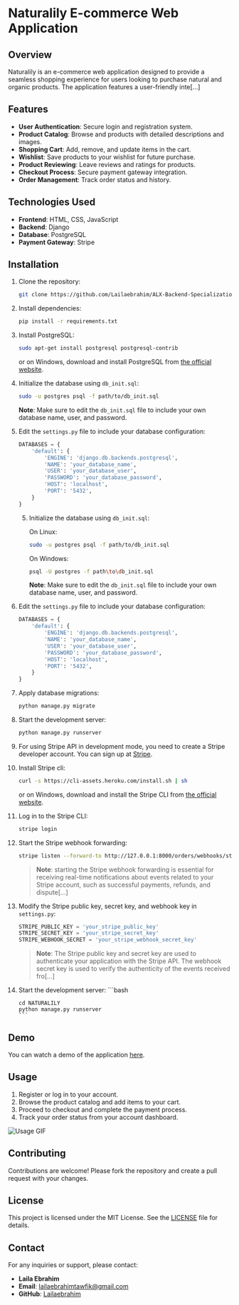 # Naturalily E-commerce Web Application

## Overview

Naturalily is an e-commerce web application designed to provide a seamless shopping experience for users looking to purchase natural and organic products. The application features a user-friendly inte[...]  

## Features

- **User Authentication**: Secure login and registration system.
- **Product Catalog**: Browse and products with detailed descriptions and images.
- **Shopping Cart**: Add, remove, and update items in the cart.
- **Wishlist**: Save products to your wishlist for future purchase.
- **Product Reviewing**: Leave reviews and ratings for products.
- **Checkout Process**: Secure payment gateway integration.
- **Order Management**: Track order status and history.

## Technologies Used

- **Frontend**: HTML, CSS, JavaScript
- **Backend**: Django
- **Database**: PostgreSQL
- **Payment Gateway**: Stripe

## Installation

1. Clone the repository:
    ```bash
    git clone https://github.com/Lailaebrahim/ALX-Backend-Specialization-Portfoilo-Project.git
    ```
2. Install dependencies:
    ```bash
    pip install -r requirements.txt
    ```
4. Install PostgreSQL:
    ```bash
    sudo apt-get install postgresql postgresql-contrib
    ```
    or on Windows, download and install PostgreSQL from [the official website](https://www.postgresql.org/download/).

5. Initialize the database using `db_init.sql`:
    ```bash
    sudo -u postgres psql -f path/to/db_init.sql
    ```
    **Note**: Make sure to edit the `db_init.sql` file to include your own database name, user, and password.

6. Edit the `settings.py` file to include your database configuration:
    ```python
    DATABASES = {
        'default': {
            'ENGINE': 'django.db.backends.postgresql',
            'NAME': 'your_database_name',
            'USER': 'your_database_user',
            'PASSWORD': 'your_database_password',
            'HOST': 'localhost',
            'PORT': '5432',
        }
    }
    ```
    5. Initialize the database using `db_init.sql`:

        On Linux:
        ```bash
        sudo -u postgres psql -f path/to/db_init.sql
        ```

        On Windows:
        ```bash
        psql -U postgres -f path\to\db_init.sql
        ```

        **Note**: Make sure to edit the `db_init.sql` file to include your own database name, user, and password.

6. Edit the `settings.py` file to include your database configuration:
    ```python
    DATABASES = {
        'default': {
            'ENGINE': 'django.db.backends.postgresql',
            'NAME': 'your_database_name',
            'USER': 'your_database_user',
            'PASSWORD': 'your_database_password',
            'HOST': 'localhost',
            'PORT': '5432',
        }
    }
    ```

7. Apply database migrations:
    ```bash
    python manage.py migrate
    ```
8. Start the development server:
    ```bash
    python manage.py runserver
    ```
9. For using Stripe API in development mode, you need to create a Stripe developer account. You can sign up at [Stripe](https://stripe.com).

10. Install Stripe cli:

    ```bash
    curl -s https://cli-assets.heroku.com/install.sh | sh
    ```

    or on Windows, download and install the Stripe CLI from [the official website](https://stripe.com/docs/stripe-cli#install).

11. Log in to the Stripe CLI:
    ```bash
    stripe login
    ```

12. Start the Stripe webhook forwarding:
    ```bash
    stripe listen --forward-to http://127.0.0.1:8000/orders/webhooks/stripe/
    ```

    > **Note**: starting the Stripe webhook forwarding is essential for receiving real-time notifications about events related to your Stripe account, such as successful payments, refunds, and dispute[...]  

13. Modify the Stripe public key, secret key, and webhook key in `settings.py`:
    ```python
    STRIPE_PUBLIC_KEY = 'your_stripe_public_key'
    STRIPE_SECRET_KEY = 'your_stripe_secret_key'
    STRIPE_WEBHOOK_SECRET = 'your_stripe_webhook_secret_key'
    ```

    > **Note**: The Stripe public key and secret key are used to authenticate your application with the Stripe API. The webhook secret key is used to verify the authenticity of the events received fro[...]  

14. Start the development server:
        ```bash

        cd NATURALILY
        python manage.py runserver
        ```
    
## Demo

You can watch a demo of the application [here](https://drive.google.com/file/d/1XljO8evxLmdAusRnxOp9m5jJ9ouqEC4F/view).

## Usage

1. Register or log in to your account.
2. Browse the product catalog and add items to your cart.
3. Proceed to checkout and complete the payment process.
4. Track your order status from your account dashboard.

![Usage GIF](NATURALILY.gif)

## Contributing

Contributions are welcome! Please fork the repository and create a pull request with your changes.

## License

This project is licensed under the MIT License. See the [LICENSE](LICENSE) file for details.

## Contact

For any inquiries or support, please contact:

- **Laila Ebrahim**
- **Email**: lailaebrahimtawfik@gmail.com
- **GitHub**: [Lailaebrahim](https://github.com/Lailaebrahim)
